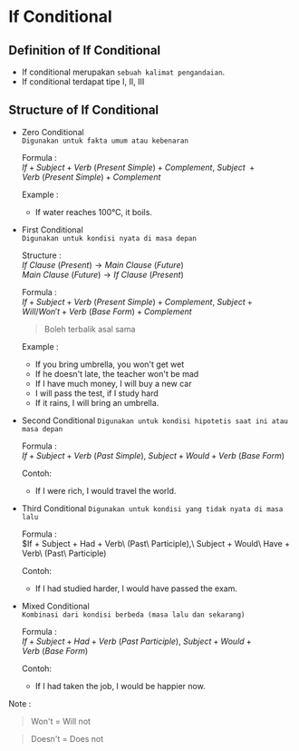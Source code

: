 # If Conditional
## Definition of If Conditional
- If conditional merupakan `sebuah kalimat pengandaian`.
- If conditional terdapat tipe I, II, III
## Structure of If Conditional
- Zero Conditional<br>
  `Digunakan untuk fakta umum atau kebenaran`

  Formula :<br>
  $If + Subject + Verb\ (Present\ Simple) + Complement,\ Subject\ + Verb\ (Present\ Simple) + Complement$

  Example :
  - If water reaches 100°C, it boils.
  
- First Conditional<br>
  `Digunakan untuk kondisi nyata di masa depan`

  Structure :<br>
  $If\ Clause\ (Present) \longrightarrow Main\ Clause\ (Future)$ <br>
  $Main\ Clause\ (Future) \longrightarrow If\ Clause\ (Present)$

  Formula :<br>
  $If + Subject + Verb\ (Present\ Simple) + Complement,\ Subject + Will/Won't + Verb\ (Base\ Form) + Complement$
  > Boleh terbalik asal sama

  Example :  
  - If you bring umbrella, you won't get wet
  - If he doesn't late, the teacher won't be mad
  - If I have much money, I will buy a new car
  - I will pass the test, if I study hard
  - If it rains, I will bring an umbrella.

- Second Conditional
  `Digunakan untuk kondisi hipotetis saat ini atau masa depan`

  Formula :<br>
  $If + Subject + Verb\ (Past\ Simple),\ Subject + Would + Verb\ (Base\ Form)$

  Contoh:
  - If I were rich, I would travel the world.

- Third Conditional
  `Digunakan untuk kondisi yang tidak nyata di masa lalu`

  Formula :<br>
  $If + Subject + Had + Verb\ (Past\ Participle),\ Subject + Would\ Have + Verb\ (Past\ Participle)

  Contoh:
  - If I had studied harder, I would have passed the exam.

- Mixed Conditional<br>
  `Kombinasi dari kondisi berbeda (masa lalu dan sekarang)`

  Formula :<br>
  $If + Subject + Had + Verb\ (Past\ Participle),\ Subject + Would + Verb\ (Base\ Form)$

  Contoh:
  - If I had taken the job, I would be happier now.

Note :
> Won't = Will not

> Doesn't = Does not
